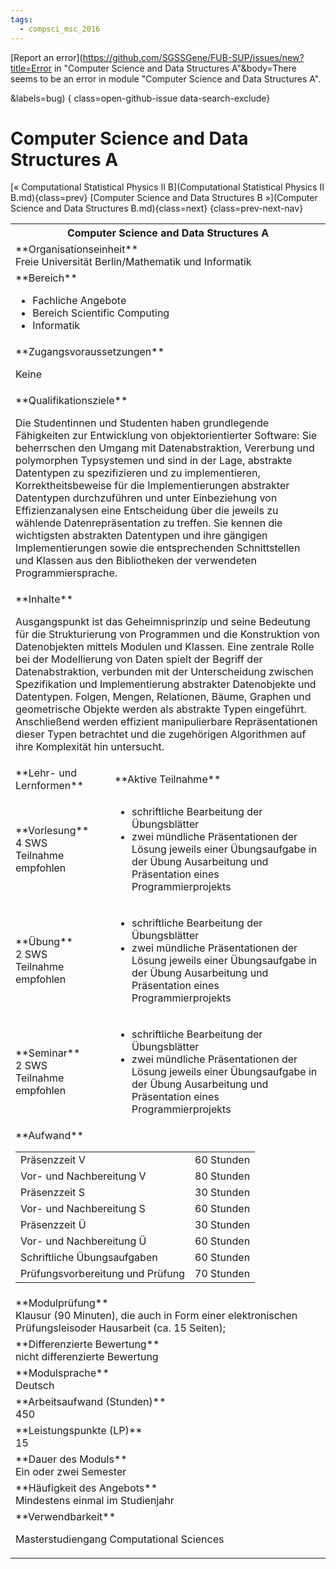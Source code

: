 ```yaml
---
tags:
  - compsci_msc_2016
---
```

[Report an error](https://github.com/SGSSGene/FUB-SUP/issues/new?title=Error in "Computer Science and Data Structures A"&body=There seems to be an error in module "Computer Science and Data Structures A".

<Describe here a slightly more detailed description of what is wrong>&labels=bug)
{ class=open-github-issue data-search-exclude}

# Computer Science and Data Structures A

[« Computational Statistical Physics II B](Computational Statistical Physics II B.md){class=prev}
[Computer Science and Data Structures B »](Computer Science and Data Structures B.md){class=next}
{class=prev-next-nav}

<table markdown id="moduledesc">
<tr markdown class="moduledesc_head"><th colspan="2">Computer Science and Data Structures A </th></tr>
<tr markdown><td colspan="2">**Organisationseinheit**   <br>Freie Universität Berlin/Mathematik und Informatik</td></tr>

<tr markdown><td colspan="2">**Bereich**<br>


- Fachliche Angebote
- Bereich Scientific Computing
- Informatik

</td></tr>

<tr markdown><td colspan="2">**Zugangsvoraussetzungen** <br>

Keine


</td></tr>
<tr markdown><td colspan="2">**Qualifikationsziele**    <br>

Die Studentinnen und Studenten haben grundlegende Fähigkeiten zur
Entwicklung von objektorientierter Software: Sie beherrschen den Umgang mit
Datenabstraktion, Vererbung und polymorphen Typsystemen und sind in der
Lage, abstrakte Datentypen zu spezifizieren und zu implementieren,
Korrektheitsbeweise für die Implementierungen abstrakter Datentypen
durchzuführen und unter Einbeziehung von Effizienzanalysen eine Entscheidung
über die jeweils zu wählende Datenrepräsentation zu treffen. Sie kennen die
wichtigsten abstrakten Datentypen und ihre gängigen Implementierungen sowie
die entsprechenden Schnittstellen und Klassen aus den Bibliotheken der
verwendeten Programmiersprache.


</td></tr>
<tr markdown><td colspan="2">**Inhalte**                <br>

Ausgangspunkt ist das Geheimnisprinzip und seine Bedeutung für die
Strukturierung von Programmen und die Konstruktion von Datenobjekten mittels
Modulen und Klassen. Eine zentrale Rolle bei der Modellierung von Daten
spielt der Begriff der Datenabstraktion, verbunden mit der Unterscheidung
zwischen Spezifikation und Implementierung abstrakter Datenobjekte und
Datentypen. Folgen, Mengen, Relationen, Bäume, Graphen und geometrische
Objekte werden als abstrakte Typen eingeführt. Anschließend werden effizient
manipulierbare Repräsentationen dieser Typen betrachtet und die zugehörigen
Algorithmen auf ihre Komplexität hin untersucht.


</td></tr>

<tr markdown><td>**Lehr- und Lernformen**</td><td>**Aktive Teilnahme**</td></tr>
<tr markdown><td> **Vorlesung** <br>4 SWS <br> Teilnahme empfohlen</td><td>

- schriftliche Bearbeitung der Übungsblätter
- zwei mündliche Präsentationen der Lösung jeweils einer Übungsaufgabe in der Übung
  Ausarbeitung und Präsentation eines Programmierprojekts
</td></tr>
<tr markdown><td> **Übung** <br>2 SWS <br> Teilnahme empfohlen</td><td>

- schriftliche Bearbeitung der Übungsblätter
- zwei mündliche Präsentationen der Lösung jeweils einer Übungsaufgabe in der Übung
  Ausarbeitung und Präsentation eines Programmierprojekts
</td></tr>
<tr markdown><td> **Seminar** <br>2 SWS <br> Teilnahme empfohlen</td><td>

- schriftliche Bearbeitung der Übungsblätter
- zwei mündliche Präsentationen der Lösung jeweils einer Übungsaufgabe in der Übung
  Ausarbeitung und Präsentation eines Programmierprojekts
</td></tr>
<tr markdown><td colspan="2">**Aufwand**                <br>
<table class="aufwand_table">
<tr><td>Präsenzzeit V</td><td>60 Stunden</td></tr>
<tr><td>Vor- und Nachbereitung V</td><td>80 Stunden</td></tr>
<tr><td>Präsenzzeit S</td><td>30 Stunden</td></tr>
<tr><td>Vor- und Nachbereitung S</td><td>60 Stunden</td></tr>
<tr><td>Präsenzzeit Ü</td><td>30 Stunden</td></tr>
<tr><td>Vor- und Nachbereitung Ü</td><td>60 Stunden</td></tr>
<tr><td>Schriftliche Übungsaufgaben</td><td>60 Stunden</td></tr>
<tr><td>Prüfungsvorbereitung und Prüfung</td><td>70 Stunden</td></tr>
</table>

</td></tr>
<tr markdown><td colspan="2">**Modulprüfung**             <br>Klausur (90 Minuten), die auch in Form einer elektronischen Prüfungsleisoder
Hausarbeit (ca. 15 Seiten);


</td></tr>
<tr markdown><td colspan="2">**Differenzierte Bewertung** <br>nicht differenzierte Bewertung

</td></tr>
<tr markdown><td colspan="2">**Modulsprache**             <br>Deutsch</td></tr>
<tr markdown><td colspan="2">**Arbeitsaufwand (Stunden)** <br>450</td></tr>
<tr markdown><td colspan="2">**Leistungspunkte (LP)**     <br>15</td></tr>
<tr markdown><td colspan="2">**Dauer des Moduls**         <br>Ein oder zwei Semester</td></tr>
<tr markdown><td colspan="2">**Häufigkeit des Angebots**  <br>Mindestens einmal im Studienjahr</td></tr>
<tr markdown><td colspan="2">**Verwendbarkeit**           <br>

Masterstudiengang Computational Sciences


</td></tr>

</table>
